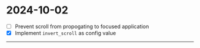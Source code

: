 # 2024-10-02

- [ ] Prevent scroll from propogating to focused application
- [X] Implement `invert_scroll` as config value

___
